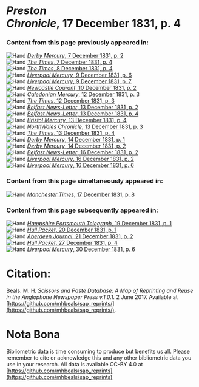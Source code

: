 # *Preston Chronicle*, 17 December 1831, p. 4  
  
### Content from this page previously appeared in:  
![Hand](http://scissorsandpaste.net/wp-content/uploads/2017/06/smallhandpointer.png) [*Derby Mercury*, 7 December 1831, p. 2](https://mhbeals.github.io/sap_html/Derby-Mercury/Derby-Mercury-7-December-1831-p-2)  
![Hand](http://scissorsandpaste.net/wp-content/uploads/2017/06/smallhandpointer.png) [*The Times*, 7 December 1831, p. 4](https://mhbeals.github.io/sap_html/The-Times/The-Times-7-December-1831-p-4)  
![Hand](http://scissorsandpaste.net/wp-content/uploads/2017/06/smallhandpointer.png) [*The Times*, 8 December 1831, p. 4](https://mhbeals.github.io/sap_html/The-Times/The-Times-8-December-1831-p-4)  
![Hand](http://scissorsandpaste.net/wp-content/uploads/2017/06/smallhandpointer.png) [*Liverpool Mercury*, 9 December 1831, p. 6](https://mhbeals.github.io/sap_html/Liverpool-Mercury/Liverpool-Mercury-9-December-1831-p-6)  
![Hand](http://scissorsandpaste.net/wp-content/uploads/2017/06/smallhandpointer.png) [*Liverpool Mercury*, 9 December 1831, p. 7](https://mhbeals.github.io/sap_html/Liverpool-Mercury/Liverpool-Mercury-9-December-1831-p-7)  
![Hand](http://scissorsandpaste.net/wp-content/uploads/2017/06/smallhandpointer.png) [*Newcastle Courant*, 10 December 1831, p. 2](https://mhbeals.github.io/sap_html/Newcastle-Courant/Newcastle-Courant-10-December-1831-p-2)  
![Hand](http://scissorsandpaste.net/wp-content/uploads/2017/06/smallhandpointer.png) [*Caledonian Mercury*, 12 December 1831, p. 3](https://mhbeals.github.io/sap_html/Caledonian-Mercury/Caledonian-Mercury-12-December-1831-p-3)  
![Hand](http://scissorsandpaste.net/wp-content/uploads/2017/06/smallhandpointer.png) [*The Times*, 12 December 1831, p. 3](https://mhbeals.github.io/sap_html/The-Times/The-Times-12-December-1831-p-3)  
![Hand](http://scissorsandpaste.net/wp-content/uploads/2017/06/smallhandpointer.png) [*Belfast News-Letter*, 13 December 1831, p. 2](https://mhbeals.github.io/sap_html/Belfast-News-Letter/Belfast-News-Letter-13-December-1831-p-2)  
![Hand](http://scissorsandpaste.net/wp-content/uploads/2017/06/smallhandpointer.png) [*Belfast News-Letter*, 13 December 1831, p. 4](https://mhbeals.github.io/sap_html/Belfast-News-Letter/Belfast-News-Letter-13-December-1831-p-4)  
![Hand](http://scissorsandpaste.net/wp-content/uploads/2017/06/smallhandpointer.png) [*Bristol Mercury*, 13 December 1831, p. 4](https://mhbeals.github.io/sap_html/Bristol-Mercury/Bristol-Mercury-13-December-1831-p-4)  
![Hand](http://scissorsandpaste.net/wp-content/uploads/2017/06/smallhandpointer.png) [*NorthWales Chronicle*, 13 December 1831, p. 3](https://mhbeals.github.io/sap_html/NorthWales-Chronicle/NorthWales-Chronicle-13-December-1831-p-3)  
![Hand](http://scissorsandpaste.net/wp-content/uploads/2017/06/smallhandpointer.png) [*The Times*, 13 December 1831, p. 4](https://mhbeals.github.io/sap_html/The-Times/The-Times-13-December-1831-p-4)  
![Hand](http://scissorsandpaste.net/wp-content/uploads/2017/06/smallhandpointer.png) [*Derby Mercury*, 14 December 1831, p. 1](https://mhbeals.github.io/sap_html/Derby-Mercury/Derby-Mercury-14-December-1831-p-1)  
![Hand](http://scissorsandpaste.net/wp-content/uploads/2017/06/smallhandpointer.png) [*Derby Mercury*, 14 December 1831, p. 2](https://mhbeals.github.io/sap_html/Derby-Mercury/Derby-Mercury-14-December-1831-p-2)  
![Hand](http://scissorsandpaste.net/wp-content/uploads/2017/06/smallhandpointer.png) [*Belfast News-Letter*, 16 December 1831, p. 2](https://mhbeals.github.io/sap_html/Belfast-News-Letter/Belfast-News-Letter-16-December-1831-p-2)  
![Hand](http://scissorsandpaste.net/wp-content/uploads/2017/06/smallhandpointer.png) [*Liverpool Mercury*, 16 December 1831, p. 2](https://mhbeals.github.io/sap_html/Liverpool-Mercury/Liverpool-Mercury-16-December-1831-p-2)  
![Hand](http://scissorsandpaste.net/wp-content/uploads/2017/06/smallhandpointer.png) [*Liverpool Mercury*, 16 December 1831, p. 6](https://mhbeals.github.io/sap_html/Liverpool-Mercury/Liverpool-Mercury-16-December-1831-p-6)  
  
### Content from this page simeltaneously appeared in:  
![Hand](http://scissorsandpaste.net/wp-content/uploads/2017/06/smallhandpointer.png) [*Manchester Times*, 17 December 1831, p. 8](https://mhbeals.github.io/sap_html/Manchester-Times/Manchester-Times-17-December-1831-p-8)  
  
### Content from this page subsequently appeared in:  
![Hand](http://scissorsandpaste.net/wp-content/uploads/2017/06/smallhandpointer.png) [*Hampshire Portsmouth Telegraph*, 19 December 1831, p. 1](https://mhbeals.github.io/sap_html/Hampshire-Portsmouth-Telegraph/Hampshire-Portsmouth-Telegraph-19-December-1831-p-1)  
![Hand](http://scissorsandpaste.net/wp-content/uploads/2017/06/smallhandpointer.png) [*Hull Packet*, 20 December 1831, p. 1](https://mhbeals.github.io/sap_html/Hull-Packet/Hull-Packet-20-December-1831-p-1)  
![Hand](http://scissorsandpaste.net/wp-content/uploads/2017/06/smallhandpointer.png) [*Aberdeen Journal*, 21 December 1831, p. 2](https://mhbeals.github.io/sap_html/Aberdeen-Journal/Aberdeen-Journal-21-December-1831-p-2)  
![Hand](http://scissorsandpaste.net/wp-content/uploads/2017/06/smallhandpointer.png) [*Hull Packet*, 27 December 1831, p. 4](https://mhbeals.github.io/sap_html/Hull-Packet/Hull-Packet-27-December-1831-p-4)  
![Hand](http://scissorsandpaste.net/wp-content/uploads/2017/06/smallhandpointer.png) [*Liverpool Mercury*, 30 December 1831, p. 6](https://mhbeals.github.io/sap_html/Liverpool-Mercury/Liverpool-Mercury-30-December-1831-p-6)  


# Citation: 

Beals. M. H. *Scissors and Paste Database: A Map of Reprinting and Reuse in the Anglophone Newspaper Press v.1.0.1.* 2 June 2017. Available at [https://github.com/mhbeals/sap_reprints/](https://github.com/mhbeals/sap_reprints/). 

# Nota Bona

Bibliometric data is time consuming to produce but benefits us all. Please remember to cite or acknowledge this and any other bibliometric data you use in your research. All data is available CC-BY 4.0 at [https://github.com/mhbeals/sap_reprints](https://github.com/mhbeals/sap_reprints)